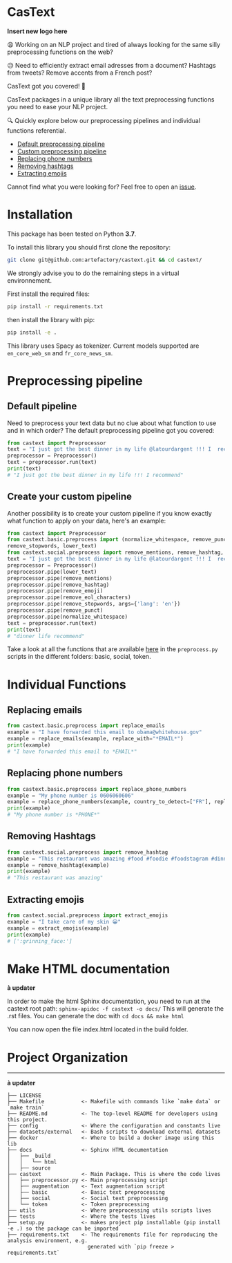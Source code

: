 CasText
==============================

**Insert new logo here**

:tired_face: Working on an NLP project and tired of always looking for the same silly preprocessing functions on the web? 

:disappointed_relieved: Need to efficiently extract email adresses from a document? Hashtags from tweets? Remove accents from a French post? 

CasText got you covered! :rocket:

CasText packages in a unique library all the text preprocessing functions you need to ease your NLP project. 

:mag: Quickly explore below our preprocessing pipelines and individual functions referential.

* [Default preprocessing pipeline](#default_pipeline)
* [Custom preprocessing pipeline](#custom_pipeline)
* [Replacing phone numbers](#replace_phone_numbers)
* [Removing hashtags](#remove_hashtags)
* [Extracting emojis](#extract_emojis)


Cannot find what you were looking for? Feel free to open an [issue]((https://github.com/artefactory/castext/issues) ).



# Installation

This package has been tested on Python **3.7**.

To install this library you should first clone the repository:

```bash
git clone git@github.com:artefactory/castext.git && cd castext/
```

We strongly advise you to do the remaining steps in a virtual environnement.

First install the required files:

```bash
pip install -r requirements.txt
```

then install the library with pip:

```bash
pip install -e .
```

This library uses Spacy as tokenizer. Current models supported are `en_core_web_sm` and `fr_core_news_sm`.

# Preprocessing pipeline

## Default pipeline <a name="default_pipeline"></a>

Need to preprocess your text data but no clue about what function to use and in which order? The default preprocessing pipeline got you covered:

```python
from castext import Preprocessor
text = "I just got the best dinner in my life @latourdargent !!! I  recommend 😀 #food #paris \n"
preprocessor = Preprocessor()
text = preprocessor.run(text)
print(text)
# "I just got the best dinner in my life !!! I recommend"
```

## Create your custom pipeline <a name="custom_pipeline"></a>

Another possibility is to create your custom pipeline if you know exactly what function to apply on your data, here's an example:

```python
from castext import Preprocessor
from castext.basic.preprocess import (normalize_whitespace, remove_punct, remove_eol_characters,
remove_stopwords, lower_text)
from castext.social.preprocess import remove_mentions, remove_hashtag, remove_emoji
text = "I just got the best dinner in my life @latourdargent !!! I  recommend 😀 #food #paris \n"
preprocessor = Preprocessor()
preprocessor.pipe(lower_text)
preprocessor.pipe(remove_mentions)
preprocessor.pipe(remove_hashtag)
preprocessor.pipe(remove_emoji)
preprocessor.pipe(remove_eol_characters)
preprocessor.pipe(remove_stopwords, args={'lang': 'en'})
preprocessor.pipe(remove_punct)
preprocessor.pipe(normalize_whitespace)
text = preprocessor.run(text)
print(text)
# "dinner life recommend"
```

Take a look at all the functions that are available [here](https://github.com/artefactory/nautilus-nlp/tree/master/nautilus_nlp) in the ```preprocess.py``` scripts in the different folders: basic, social, token.


# Individual Functions

## Replacing emails <a name="replace_emails"></a>

```python
from castext.basic.preprocess import replace_emails
example = "I have forwarded this email to obama@whitehouse.gov"
example = replace_emails(example, replace_with="*EMAIL*")
print(example)
# "I have forwarded this email to *EMAIL*"
```

## Replacing phone numbers <a name="replace_phone_numbers"></a>

```python
from castext.basic.preprocess import replace_phone_numbers
example = "My phone number is 0606060606"
example = replace_phone_numbers(example, country_to_detect=["FR"], replace_with="*PHONE*")
print(example)
# "My phone number is *PHONE*"
```

## Removing Hashtags <a name="remove_hashtags"></a>

```python
from castext.social.preprocess import remove_hashtag
example = "This restaurant was amazing #food #foodie #foodstagram #dinner"
example = remove_hashtag(example)
print(example)
# "This restaurant was amazing"
```

## Extracting emojis <a name="extract_emojis"></a>

```python
from castext.social.preprocess import extract_emojis
example = "I take care of my skin 😀"
example = extract_emojis(example)
print(example)
# [':grinning_face:']
```

# Make HTML documentation

**à updater**

In order to make the html Sphinx documentation, you need to run at the castext root path:
`sphinx-apidoc -f castext -o docs/`
This will generate the .rst files.
You can generate the doc with
`cd docs && make html`

You can now open the file index.html located in the build folder.

# Project Organization
------------
**à updater**

    ├── LICENSE
    ├── Makefile            <- Makefile with commands like `make data` or `make train`
    ├── README.md           <- The top-level README for developers using this project.
    ├── config              <- Where the configuration and constants live
    ├── datasets/external   <- Bash scripts to download external datasets
    ├── docker              <- Where to build a docker image using this lib
    ├── docs                <- Sphinx HTML documentation
    │   ├── _build
    │   │   └── html
    │   ├── source
    ├── castext             <- Main Package. This is where the code lives
    │   ├── preprocessor.py <- Main preprocessing script
    │   ├── augmentation    <- Text augmentation script
    │   ├── basic           <- Basic text preprocessing 
    │   ├── social          <- Social text preprocessing
    │   └── token           <- Token preprocessing
    ├── utils               <- Where preprocessing utils scripts lives
    ├── tests               <- Where the tests lives
    ├── setup.py            <- makes project pip installable (pip install -e .) so the package can be imported
    ├── requirements.txt    <- The requirements file for reproducing the analysis environment, e.g.
                              generated with `pip freeze > requirements.txt`    
